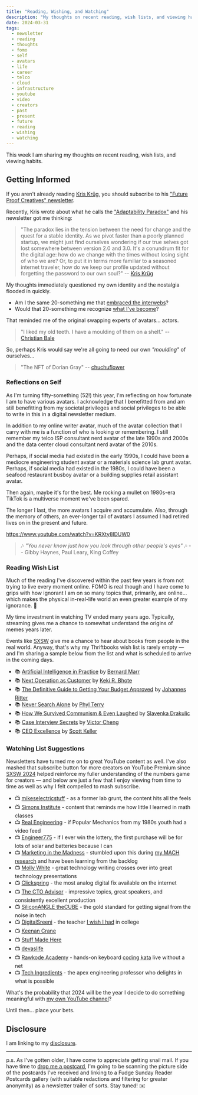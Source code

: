 ```yaml
---
title: "Reading, Wishing, and Watching"
description: "My thoughts on recent reading, wish lists, and viewing habits"
date: 2024-03-31
tags: 
  - newsletter
  - reading
  - thoughts
  - fomo
  - self
  - avatars
  - life
  - career
  - telco
  - cloud
  - infrastructure
  - youtube
  - video
  - creators
  - past
  - present
  - future
  - reading
  - wishing
  - watching
---
```


This week I am sharing my thoughts on recent reading, wish lists, and viewing habits.

## Getting Informed

If you aren't already reading [Kris Krüg](https://kriskrug.co), you should subscribe to his ["Future Proof Creatives" newsletter](https://kriskrug.beehiiv.com).

Recently, Kris wrote about what he calls the ["Adaptability Paradox"](https://kriskrug.co/2024/03/30/the-creative-quest-ai-art-and-the-adaptability-paradox/) and his newsletter got me thinking:

> "The paradox lies in the tension between the need for change and the quest for a stable identity. As we pivot faster than a poorly planned startup, we might just find ourselves wondering if our true selves got lost somewhere between version 2.0 and 3.0. It's a conundrum fit for the digital age: how do we change with the times without losing sight of who we are? Or, to put it in terms more familiar to a seasoned internet traveler, how do we keep our profile updated without forgetting the password to our own soul?" 
>   -- [Kris Krüg](https://kriskrug.beehiiv.com/p/adaptability-paradox)

My thoughts immediately questioned my own identity and the nostalgia flooded in quickly.

- Am I the same 20-something me that [embraced the interwebs](https://fudge.org/archive/the-fudge-faq/)?
- Would that 20-something me recognize [what I've become](https://jaycuthrell.com)?

That reminded me of the original swapping experts of avatars... actors.

> "I liked my old teeth. I have a moulding of them on a shelf." 
>   -- [Christian Bale](https://www.theguardian.com/film/2000/apr/06/artsfeatures)

So, perhaps Kris would say we're all going to need our own _"moulding"_ of ourselves...

> "The NFT of Dorian Gray" 
>   -- [chuchuflower](https://chuchuflower.tumblr.com/post/648312412153462784/the-jpeg-of-dorian-gray-the-nft-of-dorian-gray)

### Reflections on Self

As I'm turning fifty-something (52!) this year, I'm reflecting on how fortunate I am to have various avatars. I acknowledge that I benefitted from and am still benefitting from my societal privileges and social privileges to be able to write in this in a digital newsletter medium.

In addition to my online writer avatar, much of the avatar collection that I carry with me is a function of who is looking or remembering. I still remember my telco ISP consultant nerd avatar of the late 1990s and 2000s and the data center cloud consultant nerd avatar of the 2010s.

Perhaps, if social media had existed in the early 1990s, I could have been a mediocre engineering student avatar or a materials science lab grunt avatar. Perhaps, if social media had existed in the 1980s, I could have been a seafood restaurant busboy avatar or a building supplies retail assistant avatar.

Then again, maybe it's for the best. Me rocking a mullet on 1980s-era TikTok is a multiverse moment we've been spared.

The longer I last, the more avatars I acquire and accumulate. Also, through the memory of others, an ever-longer tail of avatars I assumed I had retired lives on in the present and future.

https://www.youtube.com/watch?v=KRXty8lDUW0

> 🎶 _"You never know just how you look through other people's eyes"_ 🎶 -- Gibby Haynes, Paul Leary, King Coffey

### Reading Wish List

Much of the reading I've discovered within the past few years is from not trying to live every moment online. FOMO is real though and I have come to grips with how ignorant I am on so many topics that, primarily, are online... which makes the physical in-real-life world an even greater example of my ignorance. 🤣

My time investment in watching TV ended many years ago. Typically, streaming gives me a chance to somewhat understand the origins of memes years later. 

Events like [SXSW](/topics/sxsw) give me a chance to hear about books from people in the real world. Anyway, that's why my Thriftbooks wish list is rarely empty — and I'm sharing a sample below from the list and what is scheduled to arrive in the coming days.

- 📚 [Artificial Intelligence in Practice](https://www.thriftbooks.com/w/artifical-intelligence-in-practice-how-50-successful-companies-used-artificial-intelligence-to-solve-problems_bernard-marr/19687861/) by [Bernard Marr](https://www.thriftbooks.com/a/bernard-marr/2089581/)
- 📚 [Next Operation as Customer](https://www.thriftbooks.com/w/next-operation-as-customer-ama-management-briefing_keki-r-bhote/1813945/) by [Keki R. Bhote](https://www.thriftbooks.com/a/keki-r-bhote/286316/)
- 📚 [The Definitive Guide to Getting Your Budget Approved](https://www.thriftbooks.com/w/the-definitive-guide-to-getting-your-budget-approved---measure-intangibles-to-calculate-your-roi-business-case_johannes-ritter_frank-rttgers/14484549/#isbn=3000263071) by [Johannes Ritter](https://www.thriftbooks.com/a/johannes-ritter/2961952/)
- 📚 [Never Search Alone](https://www.thriftbooks.com/w/never-search-alone-the-job-seekers-playbook/37430007/#isbn=B0BJ486SJ1) by [Phyl Terry](https://www.thriftbooks.com/a/phyl-terry/6402841/)
- 📚 [How We Survived Communism & Even Laughed](https://www.thriftbooks.com/w/how-we-survived-communism-and-even-laughed_slavenka-drakuli/256991/#isbn=0060975407) by [Slavenka Drakulic](https://www.thriftbooks.com/a/slavenka-drakuli/206712/)
- 📚 [Case Interview Secrets](https://www.thriftbooks.com/w/case-interview-secrets-a-former-mckinsey-interviewer-reveals-how-to-get-multiple-job-offers-in-consulting_victor-cheng/791167/#isbn=0984183523) by [Victor Cheng](https://www.thriftbooks.com/a/victor-cheng/480546/)
- 📚 [CEO Excellence](https://www.thriftbooks.com/w/ceo-excellence-the-six-mindsets-that-distinguish-the-best-leaders-from-the-rest_scott-keller_vikram-malhotra/29055073/#isbn=1982179678) by [Scott Keller](https://www.thriftbooks.com/a/scott-keller/350953/)

### Watching List Suggestions

Newsletters have turned me on to great YouTube content as well. I've also mashed that subscribe button for more creators on YouTube Premium since [SXSW 2024](/topics/sxsw) helped reinforce my fuller understanding of the numbers game for creators — and below are just a few that I enjoy viewing from time to time as well as why I felt compelled to mash subscribe.

- 📺 [mikeselectricstuff](https://www.youtube.com/@mikeselectricstuff) - as a former lab grunt, the content hits all the feels
- 📺 [Simons Institute](https://www.youtube.com/@SimonsInstituteTOC) - content that reminds me how little I learned in math classes
- 📺 [Real Engineering](https://www.youtube.com/@RealEngineering) - if Popular Mechanics from my 1980s youth had a video feed
- 📺 [Engineer775](https://www.youtube.com/@engineer775) - if I ever win the lottery, the first purchase will be for lots of solar and batteries because I can
- 📺 [Marketing in the Madness](https://www.youtube.com/@katiestreetagency) - stumbled upon this during [my MACH research](/archive/mach-alliance-march) and have been learning from the backlog 
- 📺 [Molly White](https://www.youtube.com/@molly0xfff) - great technology writing crosses over into great technology presentations
- 📺 [Clickspring](https://www.youtube.com/@Clickspring) - the most analog digital fix available on the internet
- 📺 [The CTO Advisor](https://www.youtube.com/@TheCTOAdvisor) - impressive topics, great speakers, and consistently excellent production
- 📺 [SiliconANGLE theCUBE](https://www.youtube.com/@siliconangle) - the gold standard for getting signal from the noise in tech
- 📺 [DigitalSreeni](https://www.youtube.com/@DigitalSreeni) - the teacher [I wish I had](/archive/reading-writing-and-arithmetic) in college
- 📺 [Keenan Crane](https://www.youtube.com/@keenancrane)
- 📺 [Stuff Made Here](https://www.youtube.com/@StuffMadeHere)
- 📺 [devaslife](https://www.youtube.com/@devaslife)
- 📺 [Rawkode Academy](https://www.youtube.com/@RawkodeAcademy) - hands-on keyboard [coding kata](/archive/reading-writing-and-arithmetic) live without a net
- 📺 [Tech Ingredients](https://www.youtube.com/@TechIngredients) - the apex engineering professor who delights in what is possible

What's the probability that 2024 will be the year I decide to do something meaningful with [my own YouTube channel](https://youtube.com/@JayCuthrell)?

Until then... place your bets.

## Disclosure

I am linking to my [disclosure](https://jaycuthrell.com/disclosure/).

***

p.s. As I've gotten older, I have come to appreciate getting snail mail. If you have time to [drop me a postcard](https://jaycuthrell.com/contact), I'm going to be scanning the picture side of the postcards I've received and linking to a Fudge Sunday Reader Postcards gallery (with suitable redactions and filtering for greater anonymity) as a newsletter trailer of sorts. Stay tuned! ✉️